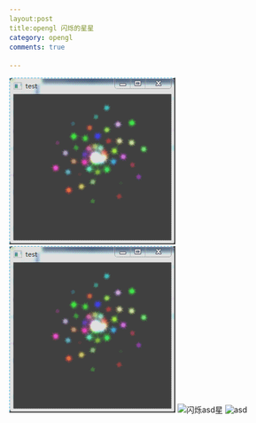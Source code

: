 ```yaml
---
layout:post
title:opengl 闪烁的星星
category: opengl
comments: true

---
```

![闪烁的dddd星星](/images/闪烁的星星.gif)
![闪烁的a星星](image/闪烁的星星.gif)
![闪烁asd星](/images/invoke_stack.png)
![asd](https://github.com/fztfztfzt/blog/blob/gh-pages/_posts/image/%E9%97%AA%E7%83%81%E7%9A%84%E6%98%9F%E6%98%9F.gif)